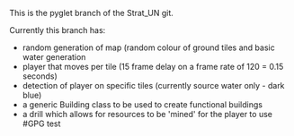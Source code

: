 This is the pyglet branch of the Strat_UN git.

Currently this branch has:
  - random generation of map (random colour of ground tiles and basic water generation
  - player that moves per tile (15 frame delay on a frame rate of 120 = 0.15 seconds)
  - detection of player on specific tiles (currently source water only - dark blue)
  - a generic Building class to be used to create functional buildings
  - a drill which allows for resources to be 'mined' for the player to use
#GPG test